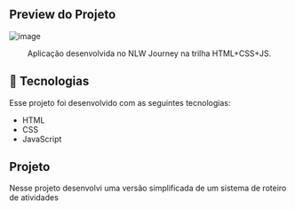 ## Preview do Projeto

![image](https://github.com/user-attachments/assets/8b3f431b-ab3c-40cc-9f59-e617e0993b25)

<p align="center">
Aplicação desenvolvida no NLW Journey na trilha HTML+CSS+JS.
</p>

## 🚀 Tecnologias

Esse projeto foi desenvolvido com as seguintes tecnologias:

- HTML
- CSS
- JavaScript

## Projeto

Nesse projeto desenvolvi uma versão simplificada de um sistema de roteiro de atividades
